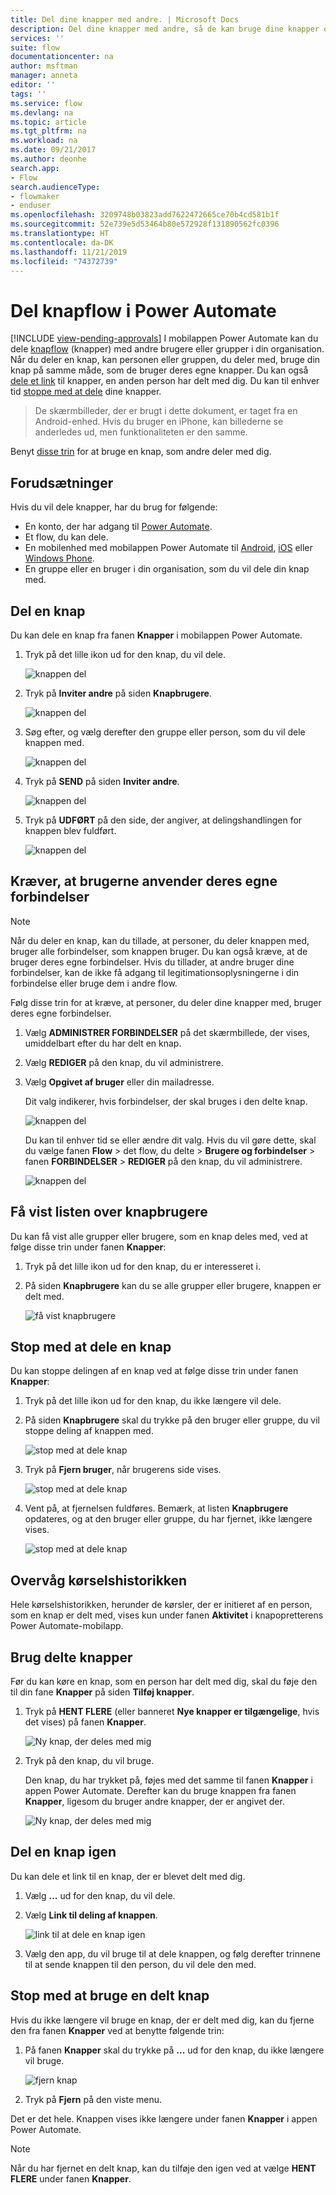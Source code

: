 ```yaml
---
title: Del dine knapper med andre. | Microsoft Docs
description: Del dine knapper med andre, så de kan bruge dine knapper og spare tid.
services: ''
suite: flow
documentationcenter: na
author: msftman
manager: anneta
editor: ''
tags: ''
ms.service: flow
ms.devlang: na
ms.topic: article
ms.tgt_pltfrm: na
ms.workload: na
ms.date: 09/21/2017
ms.author: deonhe
search.app:
- Flow
search.audienceType:
- flowmaker
- enduser
ms.openlocfilehash: 3209748b03823add7622472665ce70b4cd581b1f
ms.sourcegitcommit: 52e739e5d53464b80e572928f131890562fc0396
ms.translationtype: HT
ms.contentlocale: da-DK
ms.lasthandoff: 11/21/2019
ms.locfileid: "74372739"
---
```

# <a name="share-button-flows-in-power-automate"></a>Del knapflow i Power Automate
[!INCLUDE [view-pending-approvals](includes/cc-rebrand.md)]
I mobilappen Power Automate kan du dele [knapflow](introduction-to-button-flows.md) (knapper) med andre brugere eller grupper i din organisation. Når du deler en knap, kan personen eller gruppen, du deler med, bruge din knap på samme måde, som de bruger deres egne knapper. Du kan også [dele et link](share-buttons.md#re-share-a-button) til knapper, en anden person har delt med dig. Du kan til enhver tid [stoppe med at dele](share-buttons.md#stop-sharing-a-button) dine knapper.

> De skærmbilleder, der er brugt i dette dokument, er taget fra en Android-enhed. Hvis du bruger en iPhone, kan billederne se anderledes ud, men funktionaliteten er den samme.
> 
> 

Benyt [disse trin](share-buttons.md#use-shared-buttons) for at bruge en knap, som andre deler med dig.

## <a name="prerequisites"></a>Forudsætninger
Hvis du vil dele knapper, har du brug for følgende:

* En konto, der har adgang til [Power Automate](https://flow.microsoft.com).
* Et flow, du kan dele.
* En mobilenhed med mobilappen Power Automate til [Android](https://aka.ms/flowmobiledocsandroid), [iOS](https://aka.ms/flowmobiledocsios) eller [Windows Phone](https://aka.ms/flowmobilewindows).
* En gruppe eller en bruger i din organisation, som du vil dele din knap med.

## <a name="share-a-button"></a>Del en knap
Du kan dele en knap fra fanen **Knapper** i mobilappen Power Automate.

1. Tryk på det lille ikon ud for den knap, du vil dele.
   
    ![knappen del](./media/share-buttons/share-button-flows-buttons-tab.png)
2. Tryk på **Inviter andre** på siden **Knapbrugere**.
   
    ![knappen del](./media/share-buttons/share-button-flows-button-users.png)
3. Søg efter, og vælg derefter den gruppe eller person, som du vil dele knappen med.
   
    ![knappen del](./media/share-buttons/share-button-flows-invite-others-select.png)
4. Tryk på **SEND** på siden **Inviter andre**.
   
    ![knappen del](./media/share-buttons/share-button-flows-invite-others-send.png)
5. Tryk på **UDFØRT** på den side, der angiver, at delingshandlingen for knappen blev fuldført.
   
    ![knappen del](./media/share-buttons/share-button-flows-invite-others-done.png)

## <a name="require-users-to-use-their-own-connections"></a>Kræver, at brugerne anvender deres egne forbindelser
> [!NOTE]
> Når du deler en knap, kan du tillade, at personer, du deler knappen med, bruger alle forbindelser, som knappen bruger. Du kan også kræve, at de bruger deres egne forbindelser. Hvis du tillader, at andre bruger dine forbindelser, kan de ikke få adgang til legitimationsoplysningerne i din forbindelse eller bruge dem i andre flow.
> 
> 

Følg disse trin for at kræve, at personer, du deler dine knapper med, bruger deres egne forbindelser.

1. Vælg **ADMINISTRER FORBINDELSER** på det skærmbillede, der vises, umiddelbart efter du har delt en knap.
2. Vælg **REDIGER** på den knap, du vil administrere.
3. Vælg **Opgivet af bruger** eller din mailadresse.
   
    Dit valg indikerer, hvis forbindelser, der skal bruges i den delte knap.
   
    ![knappen del](./media/share-buttons/share-button-select-connection-provided-by-user.png)
   
    Du kan til enhver tid se eller ændre dit valg. Hvis du vil gøre dette, skal du vælge fanen **Flow** > det flow, du delte > **Brugere og forbindelser** > fanen **FORBINDELSER** > **REDIGER** på den knap, du vil administrere.
   
    ![knappen del](./media/share-buttons/share-button-flows-conn-provided-by-user.png)

## <a name="view-the-list-of-button-users"></a>Få vist listen over knapbrugere
Du kan få vist alle grupper eller brugere, som en knap deles med, ved at følge disse trin under fanen **Knapper**:

1. Tryk på det lille ikon ud for den knap, du er interesseret i.
2. På siden **Knapbrugere** kan du se alle grupper eller brugere, knappen er delt med.
   
    ![få vist knapbrugere](./media/share-buttons/share-button-flows-button-users-list.png)

## <a name="stop-sharing-a-button"></a>Stop med at dele en knap
Du kan stoppe delingen af en knap ved at følge disse trin under fanen **Knapper**:

1. Tryk på det lille ikon ud for den knap, du ikke længere vil dele.
2. På siden **Knapbrugere** skal du trykke på den bruger eller gruppe, du vil stoppe deling af knappen med.
   
    ![stop med at dele knap](./media/share-buttons/share-button-flows-remove-user-list.png)
3. Tryk på **Fjern bruger**, når brugerens side vises.
   
    ![stop med at dele knap](./media/share-buttons/share-button-flows-remove-user.png)
4. Vent på, at fjernelsen fuldføres. Bemærk, at listen **Knapbrugere** opdateres, og at den bruger eller gruppe, du har fjernet, ikke længere vises.
   
    ![stop med at dele knap](./media/share-buttons/share-button-flows-remove-user-result.png)

## <a name="monitor-the-run-history"></a>Overvåg kørselshistorikken
Hele kørselshistorikken, herunder de kørsler, der er initieret af en person, som en knap er delt med, vises kun under fanen **Aktivitet** i knapopretterens Power Automate-mobilapp.

## <a name="use-shared-buttons"></a>Brug delte knapper
Før du kan køre en knap, som en person har delt med dig, skal du føje den til din fane **Knapper** på siden **Tilføj knapper**.

1. Tryk på **HENT FLERE** (eller banneret **Nye knapper er tilgængelige**, hvis det vises) på fanen **Knapper**.
   
    ![Ny knap, der deles med mig](./media/share-buttons/share-button-flows-banner.png)
2. Tryk på den knap, du vil bruge.
   
    Den knap, du har trykket på, føjes med det samme til fanen **Knapper** i appen Power Automate. Derefter kan du bruge knappen fra fanen **Knapper**, ligesom du bruger andre knapper, der er angivet der.
   
    ![Ny knap, der deles med mig](./media/share-buttons/share-button-flows-buttons-shared-with-me.png)

## <a name="re-share-a-button"></a>Del en knap igen
Du kan dele et link til en knap, der er blevet delt med dig.

1. Vælg **...** ud for den knap, du vil dele.
2. Vælg **Link til deling af knappen**.
   
    ![link til at dele en knap igen](./media/share-buttons/re-share-button.png)
3. Vælg den app, du vil bruge til at dele knappen, og følg derefter trinnene til at sende knappen til den person, du vil dele den med.

## <a name="stop-using-a-shared-button"></a>Stop med at bruge en delt knap
Hvis du ikke længere vil bruge en knap, der er delt med dig, kan du fjerne den fra fanen **Knapper** ved at benytte følgende trin:

1. På fanen **Knapper** skal du trykke på **...** ud for den knap, du ikke længere vil bruge.
   
    ![fjern knap](./media/share-buttons/share-button-flows-added-shared-button.png)
2. Tryk på **Fjern** på den viste menu.

Det er det hele. Knappen vises ikke længere under fanen **Knapper** i appen Power Automate.

> [!NOTE]
> Når du har fjernet en delt knap, kan du tilføje den igen ved at vælge **HENT FLERE** under fanen **Knapper**.
> 
> 

